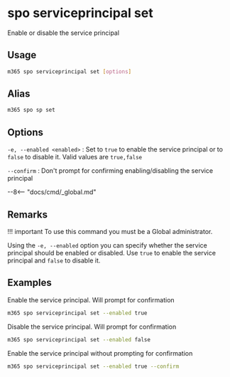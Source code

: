 # spo serviceprincipal set

Enable or disable the service principal

## Usage

```sh
m365 spo serviceprincipal set [options]
```

## Alias

```sh
m365 spo sp set
```

## Options

`-e, --enabled <enabled>`
: Set to `true` to enable the service principal or to `false` to disable it. Valid values are `true,false`

`--confirm`
: Don't prompt for confirming enabling/disabling the service principal

--8<-- "docs/cmd/_global.md"

## Remarks

!!! important
    To use this command you must be a Global administrator.

Using the `-e, --enabled` option you can specify whether the service principal should be enabled or disabled. Use `true` to enable the service principal and `false` to disable it.

## Examples

Enable the service principal. Will prompt for confirmation

```sh
m365 spo serviceprincipal set --enabled true
```

Disable the service principal. Will prompt for confirmation

```sh
m365 spo serviceprincipal set --enabled false
```

Enable the service principal without prompting for confirmation

```sh
m365 spo serviceprincipal set --enabled true --confirm
```
